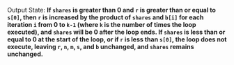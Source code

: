 Output State: **If `shares` is greater than 0 and `r` is greater than or equal to `s[0]`, then `r` is increased by the product of `shares` and `b[i]` for each iteration `i` from 0 to `k-1` (where `k` is the number of times the loop executed), and `shares` will be 0 after the loop ends. If `shares` is less than or equal to 0 at the start of the loop, or if `r` is less than `s[0]`, the loop does not execute, leaving `r`, `n`, `m`, `s`, and `b` unchanged, and `shares` remains unchanged.**